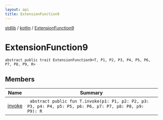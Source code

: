 ```yaml
---
layout: api
title: ExtensionFunction9
---
```

[stdlib](../../index.html) / [kotlin](../index.html) / [ExtensionFunction9](index.html)

# ExtensionFunction9

```
abstract public trait ExtensionFunction9<T, P1, P2, P3, P4, P5, P6, P7, P8, P9, R> 
```
## Members
| Name | Summary |
|------|---------|
|[invoke](invoke.html)|&nbsp;&nbsp;`abstract public fun T.invoke(p1: P1, p2: P2, p3: P3, p4: P4, p5: P5, p6: P6, p7: P7, p8: P8, p9: P9): R`<br>|
